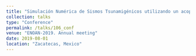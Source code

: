 ```yaml
---
title: "Simulación Numérica de Sismos Tsunamigénicos utilizando un acople elástoacustico"
collection: talks
type: "Conference"
permalink: /talks/106_conf
venue: "ENOAN-2019. Annual meeting"
date: 2019-08-01
location: "Zacatecas, Mexico"
---
```

